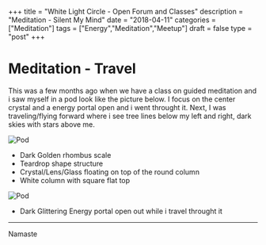 +++
title = "White Light Circle - Open Forum and Classes"
description = "Meditation - Silent My Mind"
date = "2018-04-11"
categories = ["Meditation"]
tags = ["Energy","Meditation","Meetup"]
draft = false
type = "post"
+++

# Meditation - Travel

This was a few months ago when we have a class on guided meditation and i saw myself in a pod look like the picture below. I focus on the center crystal and a energy portal open and i went throught it. Next, I was traveling/flying forward where i see tree lines below my left and right, dark skies with stars above me.

![Pod](/images/Pod.jpg)

- Dark Golden rhombus scale
- Teardrop shape structure
- Crystal/Lens/Glass floating on top of the round column
- White column with square flat top

![Pod](/images/EnergyPortal.jpg)

- Dark Glittering Energy portal open out while i travel throught it

---

Namaste